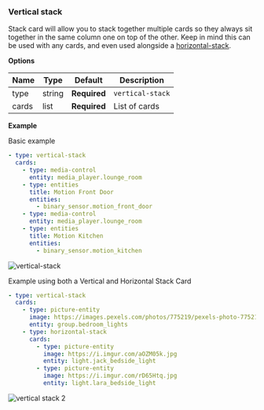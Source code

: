 ### Vertical stack

Stack card will allow you to stack together multiple cards so they always sit together in the same column one on top of the other.  Keep in mind this can be used with any cards, and even used alongside a [horizontal-stack](card-horizontal-stack.md).

**Options**

| Name | Type | Default | Description
| ---- | ---- | ------- | -----------
| type | string | **Required** | `vertical-stack`
| cards | list | **Required** | List of cards

**Example**

Basic example
```yaml
- type: vertical-stack
  cards:
    - type: media-control
      entity: media_player.lounge_room
    - type: entities
      title: Motion Front Door
      entities:
        - binary_sensor.motion_front_door
    - type: media-control
      entity: media_player.lounge_room
    - type: entities
      title: Motion Kitchen
      entities:
        - binary_sensor.motion_kitchen
```

![vertical-stack](https://user-images.githubusercontent.com/32000001/42162436-9c3a8658-7df6-11e8-80ed-3baefad1bcda.jpg)

Example using both a Vertical and Horizontal Stack Card
```yaml
- type: vertical-stack
  cards:
    - type: picture-entity
      image: https://images.pexels.com/photos/775219/pexels-photo-775219.jpeg?auto=compress&cs=tinysrgb&dpr=2&h=295&w=490
      entity: group.bedroom_lights
    - type: horizontal-stack
      cards:
        - type: picture-entity
          image: https://i.imgur.com/aOZM05k.jpg
          entity: light.jack_bedside_light
        - type: picture-entity
          image: https://i.imgur.com/rD65Htq.jpg
          entity: light.lara_bedside_light
```
![vertical stack 2](https://user-images.githubusercontent.com/32000001/42166447-f6597e9e-7e02-11e8-9446-c485d4269fe3.PNG)

